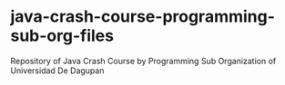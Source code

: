 # java-crash-course-programming-sub-org-files
Repository of Java Crash Course by Programming Sub Organization of Universidad De Dagupan
